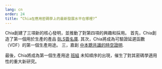 ```yaml
---
lang: cn
order: 24
title: “Chia在應用密碼學上的最新發展水平在哪裡?”
---
```


Chia創建了三項新的核心發明，並推動了對第四項的興趣和採用。 首先，Chia創造了第一個用於生產的產品 [BLS簽名庫](https://github.com/Chia-Network/bls-signatures). 其次，Chia將成為可驗證延遲函數（VDF）的第一個生產用途。 三，嘉創 [中本聰共識的時空證明](https://www.chia.net/assets/ChiaGreenPaper.pdf).

最後，Chia將成為第一個生產用途 [班組](https://github.com/Chia-Network/vdf-competition/blob/master/classgroups.pdf) 未知順序的出現，催生了對其密碼學適用性的重大新研究。
